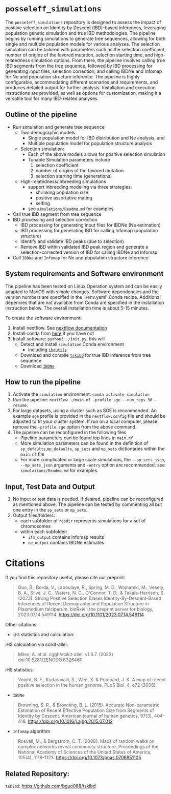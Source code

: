 # `posseleff_simulations`

The `posseleff_simulations` repository is designed to assess the impact of
positive selection on Identity by Descent (IBD)-based inferences, leveraging
population genetic simulation and true IBD methodologies. The pipeline begins by running
simulations to generate tree sequences, allowing for both single and multiple
population models for various analyses. The selection simulation can be tailored
with parameters such as the selection coefficient, number of origins of the
favored mutation, selection starting time, and high-relatedness simulation
options. From there, the pipeline involves calling true IBD segments from the
tree sequence, followed by IBD processing for generating input files, selection
correction, and calling IBDNe and Infomap for Ne and population structure
inference. The pipeline is highly configurable, accommodating different
scenarios and requirements, and produces detailed output for further analysis.
Installation and execution instructions are provided, as well as options for
customization, making it a versatile tool for many IBD-related analyses.


## Outline of the pipeline
- Run simulation and generate tree sequence
    - Two demographic models
        - Single population model for IBD distribution and Ne analysis, and 
        - Multiple population model for population structure analysis
    - Selection simulation:
        - Each of the above models allows for positive selection simulation
        - Tunable Simulation parameters include
            1.	selection coefficient
            2.	number of origins of the favored mutation
            3.	selection starting time (generations)
    - High-relatedness/inbreeding simulations
        - support inbreeding modeling via three strategies:
            * shrinking population size
            * positive assortative mating
            * selfing
        - see `simulations/Readme.md` for examples.
- Call true IBD segment from tree sequence
- IBD processing and selection correction
    - IBD processing for generating input files for IBDNe (Ne estimation)
    - IBD processing for generating IBD for calling Infomap (population structure)
    - Identify and validate IBD peaks (due to selection)
    - Remove IBD within validated IBD peak region and generate a
    selection-corrected version of IBD for calling IBDNe and Infomap
- Call `IBDNe` and `Infomap` for Ne and population structure inference

## System requirements and Software environment

The pipeline has been tested on Linux Operation system and can be easily adapted to MacOS with
simple changes. Software dependencies and the version numbers are specified in the
'./env.yaml' Conda recipe. Additional depencies that are not available from Conda are
specified in the installation instruction below. The overall installation time
is about 5-15 minutes.

To create the software environment:
1. Install nextflow. See [nextflow documentation](https://www.nextflow.io/docs/latest/getstarted.html)
2. Install conda from [here](https://docs.conda.io/en/latest/miniconda.html) if you have not
3. Install software: `python3 ./init.py`, this will
    - Detect and Install `simulation` Conda environment
        - including [`ibdutils`](https://github.com/bguo068/ibdutils)
    - Download and compile [`tskibd`](https://github.com/bguo068/tskibd) for
    true IBD inference from tree sequence
    - Download
    [`IBDNe`](https://faculty.washington.edu/browning/ibdne/ibdne.23Apr20.ae9.jar)


## How to run the pipeline

1. Activate the `simulation` environment: `conda activate simulation`
2. Run the pipeline: `nextflow ./main.nf -profile sge --num_reps 30 -resume`. 
3. For large datasets, using a cluster such as SGE is recommended. An example
`sge` profile is provided in the `nextflow.config` file and should be adjusted
to fit your cluster system. If run on a local computer, please remove the
`-profile sge` option from the above command.
4. The pipeline can be reconfigured in the following files
    - Pipeline parameters can be found top lines in `main.nf`
    - More simulation parameters can be found in the definition of
     `sp_defaults`,`mp_defaults`, `sp_sets` and `mp_sets` dictionaries within
     the `main.nf` file
    - For more complicated or large scale simulations, the `--sp_sets_json`,
    `--mp_sets_json` arguments and `-entry` option are recommended.  see
    `simulations/Readme.md` for examples.

## Input, Test Data and Output

1. No input or test data is needed. If desired, pipeline can be reconfigured as
mentioned above. The pipeline can be tested by commenting all but one entry in
the `sp_sets` or `mp_sets`.
2. Output files/folders:
    - each subfolder of `resdir` represents simulations for a set of chromosomes
    - within each subfolder:
        - `ifm_output` contains infomap results
        - `ne_output` contains IBDNe estimates

# Citations

If you find this repository useful, please cite our preprint:
> Guo, B., Borda, V., Laboulaye, R., Spring, M. D., Wojnarski, M., Vesely, B.
A., Silva, J. C., Waters, N. C., O'Connor, T. D., & Takala-Harrison, S. (2023).
Strong Positive Selection Biases Identity-By-Descent-Based Inferences of Recent
Demography and Population Structure in Plasmodium falciparum. bioRxiv : the
preprint server for biology, 2023.07.14.549114.
https://doi.org/10.1101/2023.07.14.549114

Other citations:

- `iHS` statistics and calculation:

iHS calculation via scikit-allel: 
> Miles, A. et al. cggh/scikit-allel: v1.3.7. (2023) doi:10.5281/ZENODO.8326460. 

iHS statistics:
> Voight, B. F., Kudaravalli, S., Wen, X. & Pritchard, J. K. A map of recent
positive selection in the human genome. PLoS Biol. 4, e72 (2006).

- `IBDNe`
> Browning, S. R., & Browning, B. L. (2015). Accurate Non-parametric Estimation
of Recent Effective Population Size from Segments of Identity by Descent.
American journal of human genetics, 97(3), 404–418.
https://doi.org/10.1016/j.ajhg.2015.07.012

- `Infomap` algorithm
> Rosvall, M., & Bergstrom, C. T. (2008). Maps of random walks on complex
networks reveal community structure. Proceedings of the National Academy of
Sciences of the United States of America, 105(4), 1118–1123.
https://doi.org/10.1073/pnas.0706851105


## Related Repository:
`tskibd`: https://github.com/bguo068/tskibd


